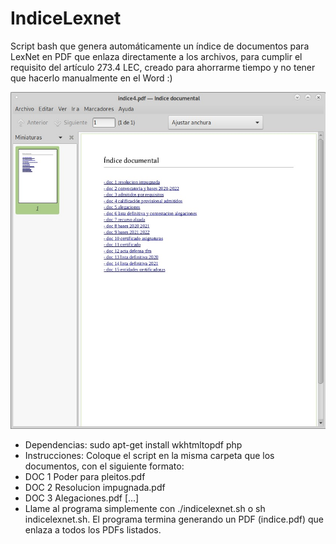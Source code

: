 # IndiceLexnet
Script bash que genera automáticamente un índice de documentos para LexNet en PDF que enlaza directamente a los archivos, para cumplir el requisito del artículo 273.4 LEC, creado para ahorrarme tiempo y no tener que hacerlo manualmente en el Word :)

![indicelexnet-sample](https://github.com/disketteomelette/IndiceLexnet/blob/main/indicelexnet.jpg)

- Dependencias: sudo apt-get install wkhtmltopdf php
- Instrucciones: Coloque el script en la misma carpeta que los documentos, con el siguiente formato:
-   DOC 1 Poder para pleitos.pdf
-   DOC 2 Resolucion impugnada.pdf
-   DOC 3 Alegaciones.pdf [...]
- Llame al programa simplemente con ./indicelexnet.sh o sh indicelexnet.sh. El programa termina generando un PDF (indice.pdf) que enlaza a todos los PDFs listados.
